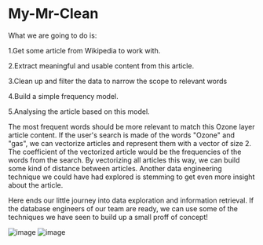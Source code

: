 # My-Mr-Clean
What we are going to do is:

  1.Get some article from Wikipedia to work with.
  
  2.Extract meaningful and usable content from this article.
  
  3.Clean up and filter the data to narrow the scope to relevant words
  
  4.Build a simple frequency model.
  
  5.Analysing the article based on this model.

The most frequent words should be more relevant to match this Ozone layer article content. If the user's search is made of the words "Ozone" and "gas", we can vectorize articles and represent them with a vector of size 2. 
The coefficient of the vectorized article would be the frequencies of the words from the search. By vectorizing all articles this way, we can build some kind of distance between articles.
Another data engineering technique we could have had explored is stemming to get even more insight about the article.

Here ends our little journey into data exploration and information retrieval. 
If the database engineers of our team are ready, we can use some of the techniques we have seen to build up a small proff of concept!

![image](https://user-images.githubusercontent.com/99121169/172107232-82225e3c-9e55-4950-b4e7-91cfece7505e.png)
![image](https://user-images.githubusercontent.com/99121169/172107305-d54c09d3-99c6-4756-94b2-a4220f0c51b8.png)
